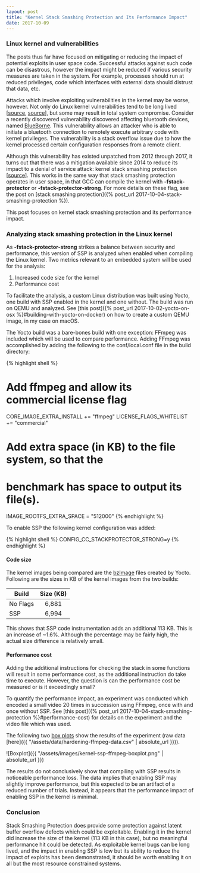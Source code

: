 ```yaml
---
layout: post
title: "Kernel Stack Smashing Protection and Its Performance Impact"
date: 2017-10-09
---
```

### Linux kernel and vulnerabilities

The posts thus far have focused on mitigating or reducing the impact of
potential exploits in user space code. Successful attacks against such code can
be disastrous, however the impact might be reduced if various security measures
are taken in the system. For example, processes should run at reduced privileges,
code which interfaces with external data should distrust that data, etc.

Attacks which involve exploiting vulnerabilities in the kernel may be
worse, however. Not only do Linux kernel vulnerabilities tend to be long lived
[[source](https://lwn.net/Articles/698827/),
 [source](https://nakedsecurity.sophos.com/2016/10/19/linux-kernel-bugs-we-add-them-in-and-then-take-years-to-get-them-out/)],
but some may result in total system compromise. Consider a recently discovered
vulnerability discovered affecting bluetooth devices, named
[BlueBorne](https://www.theregister.co.uk/2017/09/12/bluetooth_bugs_bedevil_billions_of_devices/). This vulnerability allows an attacker who is able to initiate a
bluetooth connection to remotely execute arbitrary code with kernel privileges.
The vulnerability is a stack overflow issue due to how the kernel processed
certain configuration responses from a remote client.

Although this vulnerability has existed unpatched from 2012 through 2017,
it turns out that there was a mitigation available since 2014 to reduce its
impact to a denial of service attack: kernel stack smashing protection
[[source](http://www.itsecdb.com/oval/definition/oval/com.redhat.rhsa/def/20172679/RHSA-2017-2679-kernel-security-update-Important-.html)].
This works in the same way that stack smashing protection operates in
user space, in that GCC can compile the kernel with __-fstack-protector__
or __-fstack-protector-strong__. For more details on these flag, see the post on
[stack smashing protection]({% post_url 2017-10-04-stack-smashing-protection %}).

This post focuses on kernel stack smashing protection and its performance
impact.

### Analyzing stack smashing protection in the Linux kernel

As __-fstack-protector-strong__ strikes a balance between security and performance,
this version of SSP is analyzed when enabled when compiling the Linux kernel.
Two metrics relevant to an embedded system will be used for the analysis:

1. Increased code size for the kernel
2. Performance cost

To facilitate the analysis, a custom Linux distribution was built using Yocto,
one build with SSP enabled in the kernel and one without. The build was
run on QEMU and analyzed. See
[this post]({% post_url 2017-10-02-yocto-on-osx %}#building-with-yocto-on-docker)
on how to create a custom QEMU image, in my case on macOS.

The Yocto build was a bare-bones build with one exception: FFmpeg was included
which will be used to compare performance. Adding FFmpeg was accomplished by
adding the following to the conf/local.conf file in the build directory:

{% highlight shell %}
# Add ffmpeg and allow its commercial license flag
CORE_IMAGE_EXTRA_INSTALL += "ffmpeg"
LICENSE_FLAGS_WHITELIST += "commercial"

# Add extra space (in KB) to the file system, so that the
# benchmark has space to output its file(s).
IMAGE_ROOTFS_EXTRA_SPACE = "512000"
{% endhighlight %}

To enable SSP the following kernel configuration was added:

{% highlight shell %}
CONFIG_CC_STACKPROTECTOR_STRONG=y
{% endhighlight %}

#### Code size

The kernel images being compared are the
[bzImage](http://oss.sgi.com/LDP/HOWTO/Kernel-HOWTO/kernel_files_info.html#bzimagelbl)
files created by Yocto. Following are the sizes in KB of the kernel images
from the two builds:

| Build         | Size (KB)       
| ------------- |:-------------:|
| No Flags      | 6,881         |
| SSP           | 6,994         |

This shows that SSP code instrumentation adds an additional 113 KB. This is
an increase of ~1.6%. Although the percentage may be fairly high, the actual
size difference is relatively small.

#### Performance cost

Adding the additional instructions for checking the stack in some functions
will result in some performance cost, as the additional instruction do take
time to execute. However, the question is can the performance cost be measured
or is it exceedingly small?

To quantify the performance impact, an experiment was conducted which encoded
a small video 20 times in succession using FFmpeg, once with and once without
SSP. See [this post]({% post_url 2017-10-04-stack-smashing-protection %}#performance-cost)
for details on the experiment and the video file which
was used.

The following two [box plots](http://www.physics.csbsju.edu/stats/box2.html)
show the results of the experiment (raw data [here]({{ "/assets/data/hardening-ffmpeg-data.csv" | absolute_url }})).

![Boxplot]({{ "/assets/images/kernel-ssp-ffmpeg-boxplot.png" | absolute_url }})

The results do not conclusively show that compiling with SSP results in
noticeable performance loss. The data implies that enabling SSP may slightly
improve performance, but this expected to be an artifact of a reduced number of
trials. Instead, it appears that the performance impact of enabling SSP in the
kernel is minimal.

### Conclusion

Stack Smashing Protection does provide some protection against latent buffer
overflow defects which could be exploitable. Enabling it in the kernel
did increase the size of the kernel (113 KB in this case), but no
meaningful performance hit could be detected. As exploitable kernel bugs can be
long lived, and the impact in enabling SSP is low but its ability to
reduce the impact of exploits has been demonstrated, it should be worth
enabling it on all but the most resource constrained systems.
